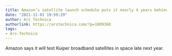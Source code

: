 ```yaml
---
title: Amazon’s satellite launch schedule puts it nearly 4 years behind Starlink
date: "2021-11-01 19:59:29"
author: Ars Technica
authorlink: https://arstechnica.com/?p=1809360
tags:
- Ars-Technica
---
```

Amazon says it will test Kuiper broadband satellites in space late next year.
